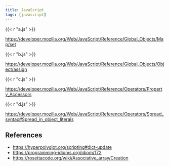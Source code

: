 ```yaml
---
title: JavaScript
tags: [javascript]
---
```


{{< r "a.js" >}}

<https://developer.mozilla.org/Web/JavaScript/Reference/Global_Objects/Map/set>

{{< r "b.js" >}}

<https://developer.mozilla.org/Web/JavaScript/Reference/Global_Objects/Object/assign>

{{< r "c.js" >}}

<https://developer.mozilla.org/Web/JavaScript/Reference/Operators/Property_Accessors>

{{< r "d.js" >}}

<https://developer.mozilla.org/Web/JavaScript/Reference/Operators/Spread_syntax#Spread_in_object_literals>

## References

- <https://hyperpolyglot.org/scripting#dict-update>
- <https://programming-idioms.org/idiom/172>
- <https://rosettacode.org/wiki/Associative_array/Creation>
